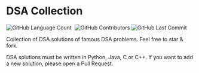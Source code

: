 # DSA Collection
<img alt="GitHub Language Count" src="https://img.shields.io/github/languages/count/nisarga-developer/DSA-Collection" />
<img alt="" src="https://img.shields.io/github/repo-size/nisarga-developer/DSA-Collection" />
<img alt="GitHub Contributors" src="https://img.shields.io/github/contributors/nisarga-developer/DSA-Collection" />
<img alt="GitHub Last Commit" src="https://img.shields.io/github/last-commit/nisarga-developer/DSA-Collection" />

Collection of DSA solutions of famous DSA problems. Feel free to star & fork.


DSA solutions must be written in Python, Java, C or C++.
If you want to add a new solution, please open a Pull Request.

